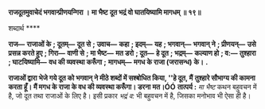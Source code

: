 **राजदूतमुवाचेदं भगवान्प्रीणयन्गिरा ।** **मा भैष्ट दूत भद्रं वो घातयिष्यामि मागधम् ॥ १९॥** 

शब्दार्थ **** 

**राज—** **राजाओं के** **; दूतम्—** **दूत से** **; उवाच—** **कहा** **; इदम्—** **यह** **; भगवान्—** **भगवान् ने** **; प्रीणयन्—** **उसे प्रसन्न करते हुए** **; गिरा—** **वाणी से** **; मा भैष्ट—** **मत डरो** **; दूत—** **हे दूत** **; भद्रम्—** **कल्याण हो** **; व:—** **तुश्हारा** **; घाटयिष्यामि—** **वध की व्यवस्था करूँगा** **;** **मागधम्—** **मगध के राजा (जरासन्ध) के।** **.** 

**राजाओं द्वारा भेजे गये दूत को भगवान् ने मीठे शब्दों में सश्बोधित किया, ''हे दूत, मैं** **तुश्हारे सौभाग्य की कामना करता हूँ। मैं मगध के राजा के वध की व्यवस्था करूँगा। डरना** **मत।ÓÓ** **तात्पर्य :** *मा भैष्ट* कथन बहुवचन में है, जो दूत तथा राजाओं के लिए है। इसी प्रकार *भद्रं व:* भी बहुवचन में है, जिसका मनोभाव भी ऐसा ही है।  